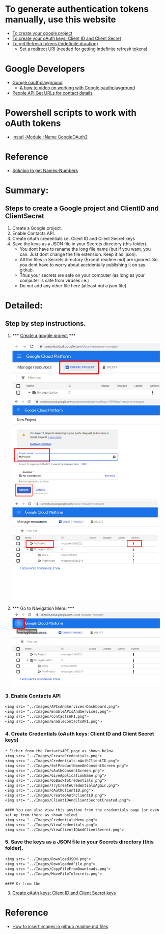 # To generate authentication tokens manually, use this website
* [To create your google project](https://console.cloud.google.com/cloud-resource-manager)
* [To create your oAuth keys: Client ID and Client Secret](https://developers.google.com/identity/protocols/OpenIDConnect#getcredentials)
* [To get Refresh tokens (Indefinite duration)](https://monteledwards.com/2017/03/05/powershell-oauth-downloadinguploading-to-google-drive-via-drive-api/)
    * [Set a redirect URI (needed for getting indefinite refresh tokens)](https://developers.google.com/identity/protocols/OpenIDConnect#setredirecturi) 

# Google Developers
* [Google oauthplayground](https://developers.google.com/oauthplayground/ )
    * [A how to video on working with Google oauthplayground](https://www.youtube.com/watch?v=nRF_HdrYeGE ) 
* [People API Get URLs for contact details](https://developers.google.com/people/api/rest/v1/people/get) 

# Powershell scripts to work with oAuth tokens
* [Install-Module -Name GoogleOAuth2](https://www.powershellgallery.com/packages/GoogleOAuth2/1.0.1.0)

# Reference
* [Solution to get Names-Numbers](https://www.reddit.com/r/PowerShell/comments/7ax36a/powershell_and_google_contacts_api/)

# Summary: 
## Steps to create a Google project and ClientID and ClientSecret
1. Create a Google project.
2. Enable Contacts API.
3. Create oAuth credentials i.e. Client ID and Client Secret keys
4. Save the keys as a JSON file in your Secrets directory (this folder).
    - You dont have to rename the long file name (but if you want, you can. Just dont change the file extension. Keep it as .json).
    - All the files in Secrets directory (Except readme.md) are ignored. So you dont have to worry about accidentally publishing it on say github.
    - Thus your secrets are safe on your computer (as long as your computer is safe from viruses i.e.)
    - Do not add any other file here (atleast not a json file).

# Detailed: 
## Step by step instructions.
1. *** [Create a google project](https://console.cloud.google.com/cloud-resource-manager) *** 

    <img src= "../Images/CreateProject.png">
    <img src= "../Images/ProjectName.png">
    <img src= "../Images/ProjectCreated.png" >
2. *** Go to Navigation Menu *** 
    <img src= "../Images/NavigationMenu.png" >
### 3. Enable Contacts API  
    <img src= "../Images/APIsAndServices-Dashboard.png">
    <img src= "../Images/EnableAPIsAndServices.png">
    <img src= "../Images/ContactsAPI.png">
    <img src= "../Images/EnableContactsAPI.png">
### 4. Create Credentials (oAuth keys:  Client ID and Client Secret keys)
    * Either from the ContactsAPI page as shown below.
    <img src= "../Images/CreateCredentials.png">
    <img src= "../Images/Credentials-oAuthClientID.png">
    <img src= "../Images/SetProductNameOnConsentScreen.png">
    <img src= "../Images/oAuthConsentScreen.png">
    <img src= "../Images/GiveApplicationName.png">
    <img src= "../Images/GoBackToCredentials.png">
    <img src= "../Images/TryCreateCredentialsAgain.png">
    <img src= "../Images/oAuthClientID.png">
    <img src= "../Images/CreateoAuthClientID.png">
    <img src= "../Images/ClientIDAndClientSecretCreated.png">
    
    #### You can also view this anytime from the credentials page (or even set up from there as shown below)
    <img src= "../Images/CredentialsMenu.png">
    <img src= "../Images/ViewCredentials.png">
    <img src= "../Images/ViewClientIDAndClientSecret.png">
### 5. Save the keys as a JSON file in your Secrets directory (this folder).

    <img src= "../Images/DownloadJSON.png">
    <img src= "../Images/DownloadedFile.png">
    <img src= "../Images/CopyFileFromDownloads.png">
    <img src= "../Images/MoveFileToSecrets.png">

    #### Or from the 
3. [Create oAuth keys:  Client ID and Client Secret keys](https://developers.google.com/identity/protocols/OpenIDConnect#getcredentials)

    

# Reference
* [How to insert images in github readme.md files](https://youtu.be/hHbWF1Bvgf4)

